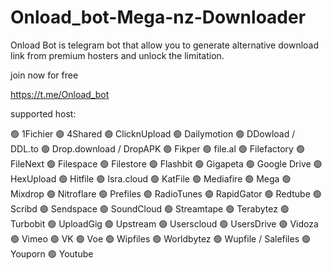 # Onload_bot-Mega-nz-Downloader
Onload Bot is telegram bot that allow you to generate alternative download link from premium hosters and unlock the limitation.

join now for free

https://t.me/Onload_bot

supported host:

🟢 1Fichier
🟢 4Shared
🟢 ClicknUpload
🟢 Dailymotion
🟢 DDowload / DDL.to
🟢 Drop.download / DropAPK
🟢 Fikper
🟢 file.al
🟢 Filefactory
🟢 FileNext
🟢 Filespace
🟢 Filestore
🟢 Flashbit
🟢 Gigapeta
🟢 Google Drive
🟢 HexUpload
🟢 Hitfile
🟢 Isra.cloud
🟢 KatFile
🟢 Mediafire
🟢 Mega
🟢 Mixdrop
🟢 Nitroflare
🟢 Prefiles
🟢 RadioTunes
🟢 RapidGator
🟢 Redtube
🟢 Scribd
🟢 Sendspace
🟢 SoundCloud
🟢 Streamtape
🟢 Terabytez
🟢 Turbobit
🟢 UploadGig
🟢 Upstream
🟢 Userscloud
🟢 UsersDrive
🟢 Vidoza
🟢 Vimeo
🟢 VK
🟢 Voe
🟢 Wipfiles
🟢 Worldbytez
🟢 Wupfile / Salefiles
🟢 Youporn
🟢 Youtube
